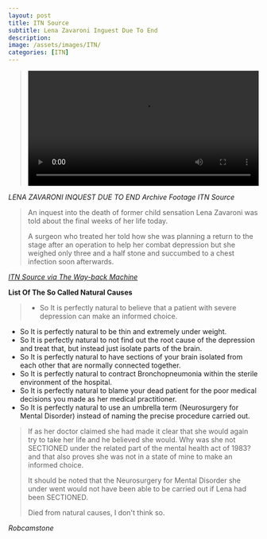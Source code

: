 ```yaml
---
layout: post
title: ITN Source
subtitle: Lena Zavaroni Inguest Due To End
description:
image: /assets/images/ITN/
categories: [ITN]
---
```


> <video src="/assets/media/LENA ZAVARONI INQUEST DUE TO END  Archive Footage  ITN Source BSP081299009-0.mp4" width="100%" controls="" controlsList="nodownload"></video>

<cite>LENA ZAVARONI INQUEST DUE TO END  Archive Footage  ITN Source</cite>

> An inquest into the death of former child sensation Lena Zavaroni was told about the final weeks of her life today.
>
> A surgeon who treated her told how she was planning a return to the stage after an operation to help her combat depression but she weighed only three and a half stone and succumbed to a chest infection soon afterwards.

<cite>[ITN Source via The Way-back Machine](https://web.archive.org/web/20151105074146/http://www.itnsource.com/en/shotlist//ITN/1999/12/08/BSP081299009/?s=Lena)</cite>

**List Of The So Called Natural Causes**
> * So It is perfectly natural to believe that a patient with severe depression can make an informed choice.
* So It is perfectly natural to be thin and extremely under weight.
* So It is perfectly natural to not find out the root cause of the depression and treat that, but instead just isolate parts of the brain.
* So It is perfectly natural to have sections of your brain isolated from each other that are normally connected together.
* So It is perfectly natural to contract Bronchopneumonia within the sterile environment of the hospital.
* So It is perfectly natural to blame your dead patient for the poor medical decisions you made as her medical practitioner.
* So It is perfectly natural to use an umbrella term (Neurosurgery for Mental Disorder) instead of naming the precise procedure carried out.
>
> If as her doctor claimed she had made it clear that she would again try to take her life and he believed she would. Why was she not SECTIONED under the related part of the mental health act of 1983? and that also proves she was not in a state of mine to make an informed choice.
>
> It should be noted that the Neurosurgery for Mental Disorder she under went would not have been able to be carried out if Lena had been SECTIONED.
>
> Died from natural causes, I don't think so.

<cite>Robcamstone</cite>
